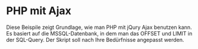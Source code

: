 # PHP mit Ajax
Diese Beispile zeigt Grundlage, wie man PHP mit jQury Ajax benutzen kann. 
Es basiert auf die MSSQL-Datenbank, in dem man das OFFSET und LIMIT in der SQL-Query.
Der Skript soll nach Ihre Bedürfnisse angepasst werden.
